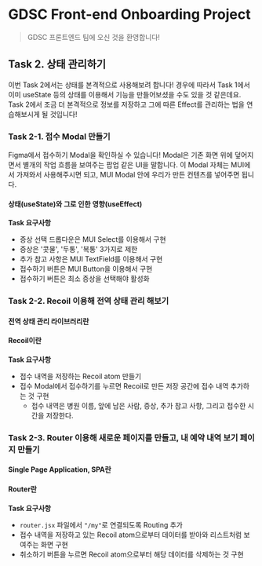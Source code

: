 # GDSC Front-end Onboarding Project

> GDSC 프론트엔드 팀에 오신 것을 환영합니다!

## Task 2. 상태 관리하기

이번 Task 2에서는 상태를 본격적으로 사용해보려 합니다!
경우에 따라서 Task 1에서 이미 useState 등의 상태를 이용해서 기능을 만들어보셨을 수도 있을 것 같은데요.
Task 2에서 조금 더 본격적으로 정보를 저장하고 그에 따른 Effect를 관리하는 법을 연습해보시게 될 것입니다!

### Task 2-1. 접수 Modal 만들기

Figma에서 접수하기 Modal을 확인하실 수 있습니다! Modal은 기존 화면 위에 덮어지면서 별개의 작업 흐름을 보여주는 팝업 같은 UI을 말합니다.
이 Modal 자체는 MUI에서 가져와서 사용해주시면 되고, MUI Modal 안에 우리가 만든 컨텐츠를 넣어주면 됩니다.

#### 상태(useState)와 그로 인한 영향(useEffect)

**Task 요구사항**

- 증상 선택 드롭다운은 MUI Select를 이용해서 구현
- 증상은 '콧물', '두통', '복통' 3가지로 제한
- 추가 참고 사항은 MUI TextField를 이용해서 구현
- 접수하기 버튼은 MUI Button을 이용해서 구현
- 접수하기 버튼은 최소 증상을 선택해야 활성화

### Task 2-2. Recoil 이용해 전역 상태 관리 해보기

#### 전역 상태 관리 라이브러리란

#### Recoil이란

**Task 요구사항**

- 접수 내역을 저장하는 Recoil atom 만들기
- 접수 Modal에서 접수하기를 누르면 Recoil로 만든 저장 공간에 접수 내역 추가하는 것 구현
  - 접수 내역은 병원 이름, 앞에 남은 사람, 증상, 추가 참고 사항, 그리고 접수한 시간을 저장한다.

### Task 2-3. Router 이용해 새로운 페이지를 만들고, 내 예약 내역 보기 페이지 만들기

#### Single Page Application, SPA란

#### Router란

**Task 요구사항**

- `router.jsx` 파일에서 `"/my"`로 연결되도록 Routing 추가
- 접수 내역을 저장하고 있는 Recoil atom으로부터 데이터를 받아와 리스트처럼 보여주는 화면 구현
- 취소하기 버튼을 누르면 Recoil atom으로부터 해당 데이터를 삭제하는 것 구현
